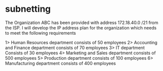 # subnetting
The Organization ABC has been provided with address 172.18.40.0 /21 from the ISP. I will develop the IP address plan for the organization which needs to meet the following requirements

1> Human Resources department consists of 50 employees
2> Accounting and Finance department consists of 70 employees
3> IT department Consists of 30 employees
4> Marketing and Sales department consists of 500 employees
5> Production department consists of 100 employees
6> Manufacturing department consists of 400 employees
